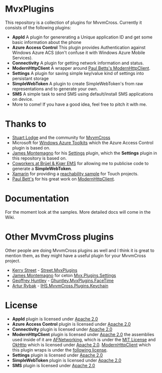 MvxPlugins
==========

This repository is a collection of plugins for MvvmCross. Currently it consists of the following plugins:

- **AppId** A plugin for genererating a Unique application ID and get some basic information about the phone
- **Azure Access Control** This plugin provides Authentication against Windows Azure ACS (don't confuse it with Windows Azure Mobile Services).
- **Connectivity** A plugin for getting network information and status.
- **ModernHttpClient** A wrapper around [Paul Betts's ModernHttpClient](https://github.com/paulcbetts/ModernHttpClient).
- **Settings** A plugin for saving simple key/value kind of settings into persistant storage
- **SimpleWebToken** A plugin to create SimpleWebToken's from raw representations and to generate your own.
- **SMS** A simple task to send SMS using default/install SMS applications on device.
- More to come! If you have a good idea, feel free to pitch it with me.

Thanks to
=========

- [Stuart Lodge](https://github.com/slodge) and the community for [MvvmCross](https://github.com/slodge/MvvmCross)
- Microsoft for [Windows Azure Toolkits](https://github.com/WindowsAzure-Toolkits) which the Azure Access Control plugin is based on.
- [James Montemagno](https://github.com/jamesmontemagno) for his [Settings](https://github.com/ceton/Mvx.Plugins.Settings) plugin, which the **Settings** plugin in this repository is based on.
- [Coworkers at Brüel & Kjœr EMS](http://bksv.com) for allowing me to publicise code to generate a **SimpleWebToken**.
- [Xamarin](http://xamarin.com) for providing a [reachability sample](https://github.com/xamarin/monotouch-samples/blob/master/ReachabilitySample/reachability.cs) for Touch projects.
- [Paul Bett's](https://github.com/paulcbetts) for his great work on [ModernHttpClient](https://github.com/paulcbetts/ModernHttpClient).

Documentation
=============

For the moment look at the samples. More detailed docs will come in the Wiki.

Other MvvmCross plugins
=======================

Other people are doing MvvmCross plugins as well and I think it is great to mention them, as they might have a useful plugin for your MvvmCross project.

- [Kerry Street](https://github.com/kstreet) - [Street.MvxPlugins](https://github.com/kstreet/Street.MvxPlugins)
- [James Montemagno](https://github.com/jamesmontemagno) for ceton [Mvx.Plugins.Settings](https://github.com/ceton/Mvx.Plugins.Settings)
- [Geoffrey Huntley](https://github.com/ghuntley) - [Ghuntley.MvxPlugins.FaceTime](https://github.com/ghuntley/Ghuntley.MvxPlugins.FaceTime)
- [Artur Rybak](https://github.com/wedkarz) - [IHS.MvvmCross.Plugins.Keychain](https://github.com/wedkarz/IHS.MvvmCross.Plugins.Keychain)

License
=======

- **AppId** plugin is licensed under [Apache 2.0](https://www.apache.org/licenses/LICENSE-2.0.html)
- **Azure Access Control** plugin is licensed under [Apache 2.0](https://www.apache.org/licenses/LICENSE-2.0.html)
- **Connectivity** plugin is licensed under [Apache 2.0](https://www.apache.org/licenses/LICENSE-2.0.html)
- **ModernHttpClient** plugin is licensed under [Apache 2.0](https://www.apache.org/licenses/LICENSE-2.0.html) the assemblies used inside of it are [AFNetworking](http://afnetworking.com/), which is under the [MIT License](http://opensource.org/licenses/mit-license) and [OkHttp](http://square.github.io/okhttp/) which is licensed under [Apache 2.0](https://www.apache.org/licenses/LICENSE-2.0.html). [ModernHttpClient](https://github.com/paulcbetts/ModernHttpClient) which this plugin wraps is under the [following license](https://github.com/paulcbetts/ModernHttpClient/blob/master/COPYING).
- **Settings** plugin is licensed under [Apache 2.0](https://www.apache.org/licenses/LICENSE-2.0.html)
- **SimpleWebToken** plugin is licensed under [Apache 2.0](https://www.apache.org/licenses/LICENSE-2.0.html)
- **SMS** plugin is licensed under [Apache 2.0](https://www.apache.org/licenses/LICENSE-2.0.html)
